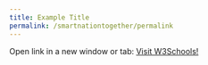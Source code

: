 ```yaml
---
title: Example Title
permalink: /smartnationtogether/permalink
---
```

<p>Open link in a new window or tab: <a href="https://www.w3schools.com" target="_blank">Visit W3Schools!</a></p>